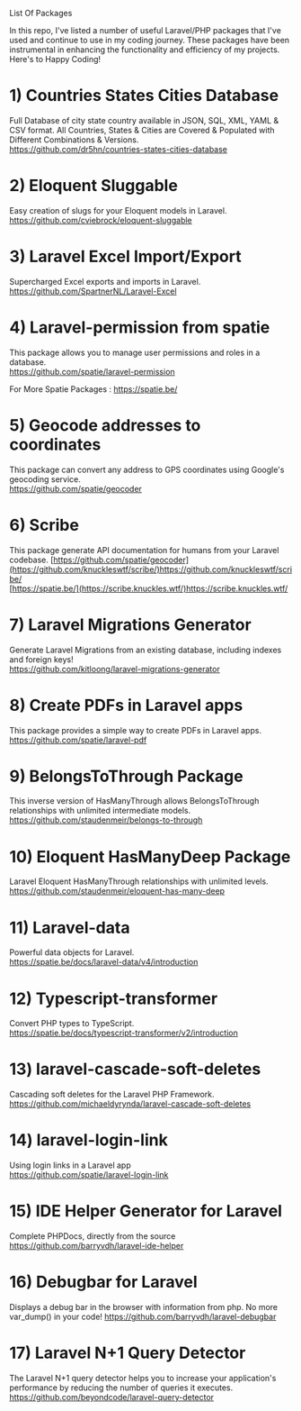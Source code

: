 List Of Packages

In this repo, I've listed a number of useful Laravel/PHP packages that I've used and continue to use in my coding journey. These packages have been instrumental in enhancing the functionality and efficiency of my projects. 
Here's to Happy Coding! 

# 1) Countries States Cities Database  
Full Database of city state country available in JSON, SQL, XML, YAML & CSV format. All Countries, States & Cities are Covered & Populated with Different Combinations & Versions.  
https://github.com/dr5hn/countries-states-cities-database

# 2) Eloquent Sluggable   
Easy creation of slugs for your Eloquent models in Laravel.   
https://github.com/cviebrock/eloquent-sluggable

# 3) Laravel Excel Import/Export   
Supercharged Excel exports and imports in Laravel.   
https://github.com/SpartnerNL/Laravel-Excel

# 4) Laravel-permission from spatie  
This package allows you to manage user permissions and roles in a database.  
https://github.com/spatie/laravel-permission

For More Spatie Packages : 
https://spatie.be/

# 5) Geocode addresses to coordinates 
This package can convert any address to GPS coordinates using Google's geocoding service.  
https://github.com/spatie/geocoder

# 6) Scribe 
This package generate API documentation for humans from your Laravel codebase.
[https://github.com/spatie/geocoder](https://github.com/knuckleswtf/scribe/)https://github.com/knuckleswtf/scribe/  
[https://spatie.be/](https://scribe.knuckles.wtf/)https://scribe.knuckles.wtf/

# 7) Laravel Migrations Generator    
Generate Laravel Migrations from an existing database, including indexes and foreign keys!   
https://github.com/kitloong/laravel-migrations-generator  

# 8) Create PDFs in Laravel apps  
This package provides a simple way to create PDFs in Laravel apps.    
https://github.com/spatie/laravel-pdf 

# 9) BelongsToThrough Package 
This inverse version of HasManyThrough allows BelongsToThrough relationships with unlimited intermediate models.  
https://github.com/staudenmeir/belongs-to-through 

# 10) Eloquent HasManyDeep Package
Laravel Eloquent HasManyThrough relationships with unlimited levels.  
https://github.com/staudenmeir/eloquent-has-many-deep

# 11) Laravel-data
Powerful data objects for Laravel.  
https://spatie.be/docs/laravel-data/v4/introduction

# 12) Typescript-transformer
Convert PHP types to TypeScript.     
https://spatie.be/docs/typescript-transformer/v2/introduction


# 13) laravel-cascade-soft-deletes  
Cascading soft deletes for the Laravel PHP Framework.       
https://github.com/michaeldyrynda/laravel-cascade-soft-deletes


# 14) laravel-login-link 
Using login links in a Laravel app      
https://github.com/spatie/laravel-login-link


# 15) IDE Helper Generator for Laravel 
Complete PHPDocs, directly from the source      
https://github.com/barryvdh/laravel-ide-helper


# 16) Debugbar for Laravel 
Displays a debug bar in the browser with information from php. No more var_dump() in your code! 
https://github.com/barryvdh/laravel-debugbar


# 17) Laravel N+1 Query Detector 
The Laravel N+1 query detector helps you to increase your application's performance by reducing the number of queries it executes.
https://github.com/beyondcode/laravel-query-detector


  

